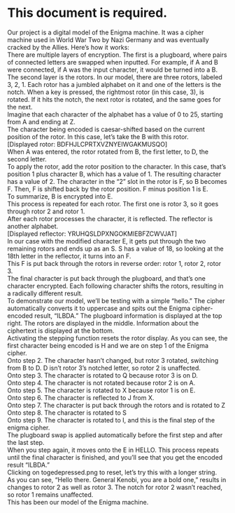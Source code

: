 # This document is required.
Our project is a digital model of the Enigma machine. It was a cipher machine used in World War Two by Nazi Germany and was eventually cracked by the Allies. Here’s how it works:<br>
There are multiple layers of encryption. The first is a plugboard, where pairs of connected letters are swapped when inputted. For example, if A and B were connected, if A was the input character, it would be turned into a B.<br>
The second layer is the rotors. In our model, there are three rotors, labeled 3, 2, 1. Each rotor has a jumbled alphabet on it and one of the letters is the notch. When a key is pressed, the rightmost rotor (in this case, 3), is rotated. If it hits the notch, the next rotor is rotated, and the same goes for the next.<br>
Imagine that each character of the alphabet has a value of 0 to 25, starting from A and ending at Z.<br>
The character being encoded is caesar-shifted based on the current position of the rotor. In this case, let’s take the B with this rotor.<br>
[Displayed rotor: BDFHJLCPRTXVZNYEIWGAKMUSQO]<br>
When A was entered, the rotor rotated from B, the first letter, to D, the second letter.<br>
To apply the rotor, add the rotor position to the character. In this case, that’s position 1 plus character B, which has a value of 1. The resulting character has a value of 2. The character in the “2” slot in the rotor is F, so B becomes F.
Then, F is shifted back by the rotor position. F minus position 1 is E. <br>
To summarize, B is encrypted into E. <br>
This process is repeated for each rotor. The first one is rotor 3, so it goes through rotor 2 and rotor 1.<br>
After each rotor processes the character, it is reflected. The reflector is another alphabet.<br>
[Displayed reflector: YRUHQSLDPXNGOKMIEBFZCWVJAT]<br>
In our case with the modified character E, it gets put through the two remaining rotors and ends up as an S. S has a value of 18, so looking at the 18th letter in the reflector, it turns into an F.<br>
This F is put back through the rotors in reverse order: rotor 1, rotor 2, rotor 3.<br>
The final character is put back through the plugboard, and that’s one character encrypted. Each following character shifts the rotors, resulting in a radically different result.<br>
To demonstrate our model, we’ll be testing with a simple “hello.” The cipher automatically converts it to uppercase and spits out the Enigma cipher-encoded result, “ILBDA.” The plugboard information is displayed at the top right. The rotors are displayed in the middle. Information about the ciphertext is displayed at the bottom.<br>
Activating the stepping function resets the rotor display. As you can see, the first character being encoded is H and we are on step 1 of the Enigma cipher.<br>
Onto step 2. The character hasn’t changed, but rotor 3 rotated, switching from B to D. D isn’t rotor 3’s notched letter, so rotor 2 is unaffected.<br>
Onto step 3. The character is rotated to Q because rotor 3 is on D.<br>
Onto step 4. The character is not rotated because rotor 2 is on A.<br>
Onto step 5. The character is rotated to X because rotor 1 is on E.<br>
Onto step 6. The character is reflected to J from X.<br>
Onto step 7. The character is put back through the rotors and is rotated to Z<br>
Onto step 8. The character is rotated to S<br>
Onto step 9. The character is rotated to I, and this is the final step of the enigma cipher.<br>
The plugboard swap is applied automatically before the first step and after the last step.<br>
When you step again, it moves onto the E in HELLO. This process repeats until the final character is finished, and you’ll see that you get the encoded result “ILBDA.”<br>
Clicking on togedepressed.png to reset, let’s try this with a longer string.<br>
As you can see, “Hello there. General Kenobi, you are a bold one,” results in changes to rotor 2 as well as rotor 3. The notch for rotor 2 wasn’t reached, so rotor 1 remains unaffected. <br>
This has been our model of the Enigma machine.<br>
